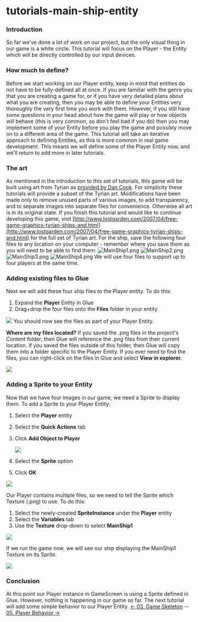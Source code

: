 # tutorials-main-ship-entity

### Introduction

So far we've done a lot of work on our project, but the only visual thing in our game is a white circle. This tutorial will focus on the Player - the Entity which will be directly controlled by our input devices.

### How much to define?

Before we start working on our Player entity, keep in mind that entities do not have to be fully-defined all at once. If you are familiar with the genre you that you are creating a game for, or if you have very detailed plans about what you are creating, then you may be able to define your Entities very thoroughly the very first time you work with them. However, if you still have some questions in your head about how the game will play or how objects will behave (this is very common, so don't feel bad if you do) then you may implement some of your Entity before you play the game and possibly move on to a different area of the game. This tutorial will take an iterative approach to defining Entities, as this is more common in real game development. This means we will define some of the Player Entity now, and we'll return to add more in later tutorials.

### The art

As mentioned in the introduction to this set of tutorials, this game will be built using art from Tyrian as [provided by Dan Cook](http://www.lostgarden.com/2007/04/free-game-graphics-tyrian-ships-and.html). For simplicity these tutorials will provide a subset of the Tyrian art. Modifications have been made only to remove unused parts of various images, to add transparency, and to separate images into separate files for convenience. Otherwise all art is in its original state. If you finish this tutorial and would like to continue developing this game, visit [http://www.lostgarden.com/2007/04/free-game-graphics-tyrian-ships-and.html](http://www.lostgarden.com/2007/04/free-game-graphics-tyrian-ships-and.html) for the full set of Tyrian art. For the ship, save the following four files to any location on your computer - remember where you save them as you will need to be able to find them: ![MainShip1.png](../../../media/migrated\_media-MainShip1.png) ![MainShip2.png](../../../media/migrated\_media-MainShip2.png) ![MainShip3.png](../../../media/migrated\_media-MainShip3.png) ![MainShip4.png](../../../media/migrated\_media-MainShip4.png) We will use four files to support up to four players at the same time. &#x20;

### Adding existing files to Glue

Next we will add these four ship files to the Player entity. To do this:

1. Expand the **Player** Entity in Glue
2. Drag+drop the four files onto the **Files** folder in your entity

[![](../../../media/2016-01-2021\_March\_13\_104407.gif)](../../../media/2016-01-2021\_March\_13\_104407.gif) You should now see the files as part of your Player Entity. &#x20;

**Where are my files located?** If you saved the .png files in the project's Content folder, then Glue will reference the .png files from their current location. If you saved the files outside of this folder, then Glue will copy them into a folder specific to the Player Entity. If you ever need to find the files, you can right-click on the files in Glue and select **View in explorer.**

![](../../../media/2021-03-img\_604cf326b7de3.png)

### Adding a Sprite to your Entity

Now that we have four images in our game, we need a Sprite to display them. To add a Sprite to your Player Entity:

1. Select the **Player** entity
2. Select the **Quick Actions** tab
3.  Click **Add Object to Player**

    ![](../../../media/2021-03-img\_604cf51797b87.png)
4. Select the **Sprite** option
5. Click **OK**

![](../../../media/2021-03-img\_604cf5df639ac.png)

Our Player contains multiple files, so we need to tell the Sprite which Texture (.png) to use. To do this:

1. Select the newly-created **SpriteInstance** under the **Player** entity
2. Select the **Variables** tab
3. Use the **Texture** drop-down to select **MainShip1**

![](../../../media/2021-03-img\_604cf69a4fe5f.png)

If we run the game now, we will see our ship displaying the MainShip1 Texture on its Sprite.

![](../../../media/2021-03-img\_604cf6d4c6dec.png)

###

### Conclusion

At this point our Player instance in GameScreen is using a Sprite defined in Glue. However, nothing is happening in our game so far. The next tutorial will add some simple behavior to our Player Entity. [<- 03. Game Skeleton](tutorials-game-skeleton.md) -- [05. Player Behavior ->](tutorials-main-ship-behavior.md)
